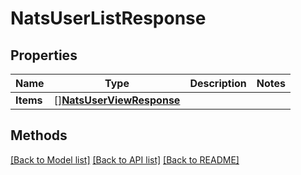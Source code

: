 # NatsUserListResponse

## Properties

Name | Type | Description | Notes
------------ | ------------- | ------------- | -------------
**Items** | [][**NatsUserViewResponse**](NatsUserViewResponse.md) |  | 

## Methods


[[Back to Model list]](../README.md#documentation-for-models) [[Back to API list]](../README.md#documentation-for-api-endpoints) [[Back to README]](../README.md)


